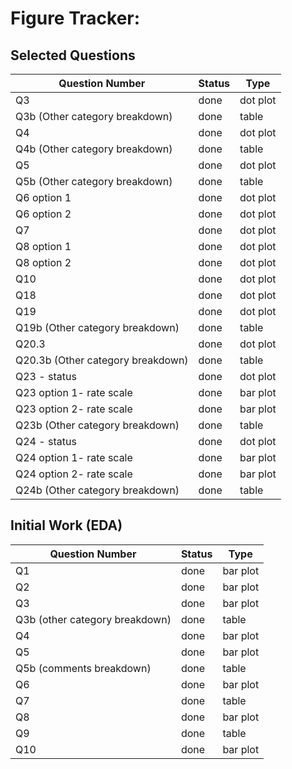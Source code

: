 # Figure Tracker:

## Selected Questions

| Question Number                   | Status | Type     |
|-----------------------------------|--------|----------|
| Q3                                | done   | dot plot |
| Q3b (Other category breakdown)    | done   | table    |
| Q4                                | done   | dot plot |
| Q4b (Other category breakdown)    | done   | table    |
| Q5                                | done   | dot plot |
| Q5b (Other category breakdown)    | done   | table    |
| Q6 option 1                       | done   | dot plot |
| Q6 option 2                       | done   | dot plot |
| Q7                                | done   | dot plot |
| Q8 option 1                       | done   | dot plot |
| Q8 option 2                       | done   | dot plot |
| Q10                               | done   | dot plot |
| Q18                               | done   | dot plot |
| Q19                               | done   | dot plot |
| Q19b (Other category breakdown)   | done   | table    |
| Q20.3                             | done   | dot plot |
| Q20.3b (Other category breakdown) | done   | table    |
| Q23 - status                      | done   | dot plot |
| Q23 option 1- rate scale          | done   | bar plot |
| Q23 option 2- rate scale          | done   | bar plot |
| Q23b (Other category breakdown)   | done   | table    |
| Q24 - status                      | done   | dot plot |
| Q24 option 1- rate scale          | done   | bar plot |
| Q24 option 2- rate scale          | done   | bar plot |
| Q24b (Other category breakdown)   | done   | table    |

## Initial Work (EDA)

| Question Number                | Status | Type     |
|--------------------------------|--------|----------|
| Q1                             | done   | bar plot |
| Q2                             | done   | bar plot |
| Q3                             | done   | bar plot |
| Q3b (other category breakdown) | done   | table    |
| Q4                             | done   | bar plot |
| Q5                             | done   | bar plot |
| Q5b (comments breakdown)       | done   | table    |
| Q6                             | done   | bar plot |
| Q7                             | done   | table    |
| Q8                             | done   | bar plot |
| Q9                             | done   | table    |
| Q10                            | done   | bar plot |
